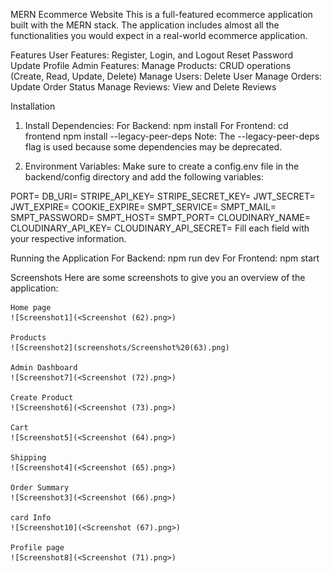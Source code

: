 MERN Ecommerce Website
This is a full-featured ecommerce application built with the MERN stack. The application includes almost all the functionalities you would expect in a real-world ecommerce application.

Features
User Features:
Register, Login, and Logout
Reset Password
Update Profile
Admin Features:
Manage Products: CRUD operations (Create, Read, Update, Delete)
Manage Users: Delete User
Manage Orders: Update Order Status
Manage Reviews: View and Delete Reviews

Installation
1. Install Dependencies:
For Backend:
npm install
For Frontend:
cd frontend
npm install --legacy-peer-deps
Note: The --legacy-peer-deps flag is used because some dependencies may be deprecated.

2. Environment Variables:
Make sure to create a config.env file in the backend/config directory and add the following variables:

PORT=
DB_URI=
STRIPE_API_KEY=
STRIPE_SECRET_KEY=
JWT_SECRET=
JWT_EXPIRE=
COOKIE_EXPIRE=
SMPT_SERVICE=
SMPT_MAIL=
SMPT_PASSWORD=
SMPT_HOST=
SMPT_PORT=
CLOUDINARY_NAME=
CLOUDINARY_API_KEY=
CLOUDINARY_API_SECRET=
Fill each field with your respective information.

Running the Application
For Backend:
npm run dev
For Frontend:
npm start

Screenshots
Here are some screenshots to give you an overview of the application:

    Home page
    ![Screenshot1](<Screenshot (62).png>)

    Products    
    ![Screenshot2](screenshots/Screenshot%20(63).png)

    Admin Dashboard
    ![Screenshot7](<Screenshot (72).png>)

    Create Product
    ![Screenshot6](<Screenshot (73).png>) 

    Cart
    ![Screenshot5](<Screenshot (64).png>)

    Shipping
    ![Screenshot4](<Screenshot (65).png>) 

    Order Summary
    ![Screenshot3](<Screenshot (66).png>)

    card Info
    ![Screenshot10](<Screenshot (67).png>)

    Profile page
    ![Screenshot8](<Screenshot (71).png>) 
